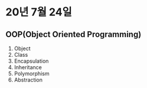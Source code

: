 # 20년 7월 24일

## OOP(Object Oriented Programming)
1. Object
2. Class
3. Encapsulation
4. Inheritance
5. Polymorphism
6. Abstraction

